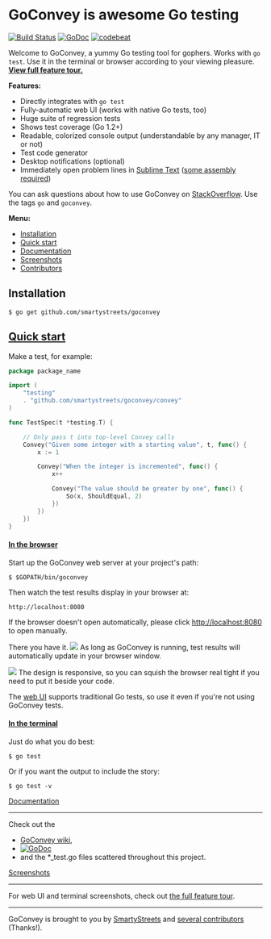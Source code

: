 GoConvey is awesome Go testing
==============================

[![Build Status](https://travis-ci.org/smartystreets/goconvey.png)](https://travis-ci.org/smartystreets/goconvey)
[![GoDoc](https://godoc.org/github.com/smartystreets/goconvey?status.svg)](http://godoc.org/github.com/smartystreets/goconvey)
[![codebeat](https://codebeat.co/badges/0e29f06c-b35a-4de2-989d-a1f052080a62)](https://codebeat.co/projects/github-com-smartystreets-goconvey)


Welcome to GoConvey, a yummy Go testing tool for gophers. Works with `go test`. Use it in the terminal or browser according to your viewing pleasure. **[View full feature tour.](http://goconvey.co)**

**Features:**

- Directly integrates with `go test`
- Fully-automatic web UI (works with native Go tests, too)
- Huge suite of regression tests
- Shows test coverage (Go 1.2+)
- Readable, colorized console output (understandable by any manager, IT or not)
- Test code generator
- Desktop notifications (optional)
- Immediately open problem lines in [Sublime Text](http://www.sublimetext.com) ([some assembly required](https://github.com/asuth/subl-handler))


You can ask questions about how to use GoConvey on [StackOverflow](http://stackoverflow.com/questions/ask?tags=goconvey,go&title=GoConvey%3A%20). Use the tags `go` and `goconvey`.

**Menu:**

- [Installation](#installation)
- [Quick start](#quick-start)
- [Documentation](#documentation)
- [Screenshots](#screenshots)
- [Contributors](#contributors-thanks)




Installation
------------

	$ go get github.com/smartystreets/goconvey

[Quick start](https://github.com/smartystreets/goconvey/wiki#get-going-in-25-seconds)
-----------

Make a test, for example:

```go
package package_name

import (
    "testing"
    . "github.com/smartystreets/goconvey/convey"
)

func TestSpec(t *testing.T) {

	// Only pass t into top-level Convey calls
	Convey("Given some integer with a starting value", t, func() {
		x := 1

		Convey("When the integer is incremented", func() {
			x++

			Convey("The value should be greater by one", func() {
				So(x, ShouldEqual, 2)
			})
		})
	})
}
```


#### [In the browser](https://github.com/smartystreets/goconvey/wiki/Web-UI)

Start up the GoConvey web server at your project's path:

	$ $GOPATH/bin/goconvey

Then watch the test results display in your browser at:

	http://localhost:8080


If the browser doesn't open automatically, please click [http://localhost:8080](http://localhost:8080) to open manually.

There you have it.
![](http://d79i1fxsrar4t.cloudfront.net/goconvey.co/gc-1-dark.png)
As long as GoConvey is running, test results will automatically update in your browser window.

![](http://d79i1fxsrar4t.cloudfront.net/goconvey.co/gc-5-dark.png)
The design is responsive, so you can squish the browser real tight if you need to put it beside your code.


The [web UI](https://github.com/smartystreets/goconvey/wiki/Web-UI) supports traditional Go tests, so use it even if you're not using GoConvey tests.



#### [In the terminal](https://github.com/smartystreets/goconvey/wiki/Execution)

Just do what you do best:

    $ go test

Or if you want the output to include the story:

    $ go test -v


[Documentation](https://github.com/smartystreets/goconvey/wiki)

-----------

Check out the

- [GoConvey wiki](https://github.com/smartystreets/goconvey/wiki),
- [![GoDoc](https://godoc.org/github.com/smartystreets/goconvey?status.png)](http://godoc.org/github.com/smartystreets/goconvey)
- and the *_test.go files scattered throughout this project.

[Screenshots](http://goconvey.co)

-----------

For web UI and terminal screenshots, check out [the full feature tour](http://goconvey.co).


----------------------

GoConvey is brought to you by [SmartyStreets](https://github.com/smartystreets) and [several contributors](https://github.com/smartystreets/goconvey/graphs/contributors) (Thanks!).
